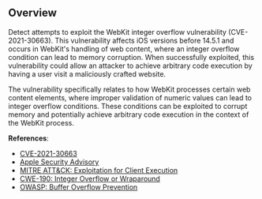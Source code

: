 ## Overview

Detect attempts to exploit the WebKit integer overflow vulnerability (CVE-2021-30663). This vulnerability affects iOS versions before 14.5.1 and occurs in WebKit's handling of web content, where an integer overflow condition can lead to memory corruption. When successfully exploited, this vulnerability could allow an attacker to achieve arbitrary code execution by having a user visit a maliciously crafted website.

The vulnerability specifically relates to how WebKit processes certain web content elements, where improper validation of numeric values can lead to integer overflow conditions. These conditions can be exploited to corrupt memory and potentially achieve arbitrary code execution in the context of the WebKit process.

**References**:
- [CVE-2021-30663](https://cve.mitre.org/cgi-bin/cvename.cgi?name=CVE-2021-30663)
- [Apple Security Advisory](https://support.apple.com/en-us/HT212336)
- [MITRE ATT&CK: Exploitation for Client Execution](https://attack.mitre.org/techniques/T1203/)
- [CWE-190: Integer Overflow or Wraparound](https://cwe.mitre.org/data/definitions/190.html)
- [OWASP: Buffer Overflow Prevention](https://owasp.org/www-community/vulnerabilities/Buffer_Overflow)

